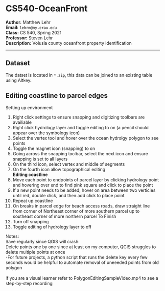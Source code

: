 # CS540-OceanFront
**Author:** Matthew Lehr<br>
**Email:** `lehrm@my.erau.edu`<br>
**Class:** CS 540, Spring 2021<br>
**Professor:** Steven Lehr<br>
**Description:** Volusia county oceanfront property identification<br>

---

## Dataset
The datset is located in `*.zip`, this data can be joined to an existing table using Altkey.

## Editing coastline to parcel edges
Setting up environment<br>
1. Right click settings to ensure snapping and digitizing toolbars are availiable
2. Right click hydrology layer and toggle editing to on (a pencil should appear over the symbology icon)
3. Select the vertex tool and hover over the ocean hydrolgy polygon to see points
4. Toggle the magnet icon (snapping) to on
5. Going across the snapping toolbar, select the next icon and ensure snapping is set to all layers
6. On the third icon, select vertex and middle of segments 
7. On the fourth icon allow topographical editing<br>
**Editing coastline**
8. Move each point to endpoints of parcel layer by clicking hydrology point and hovering over end to find pink square and click to place the point
9. If a new point needs to be added, hover on area between two verticies until red, double click, and then add click to place point
10. Repeat up coastline
11. On breaks in parcel edge for beach access roads, draw straight line from corner of Northeast corner of more southern parcel up to southeast corner of more northern parcel
To Finish
12. Turn off snapping 
13. Toggle editing of hydrology layer to off

Notes:<br>
Save regularly since QGIS will crash<br>
Delete points one by one since at least on my computer, QGIS struggles to delete multiple points at once<br>
  -For future projects, a python script that runs the delete key every few seconds would be helpful to automate removal of uneeeded points from old polygon<br><br>
If you are a visual learner refer to PolygonEditingSampleVideo.mp4 to see a step-by-step recording

  
